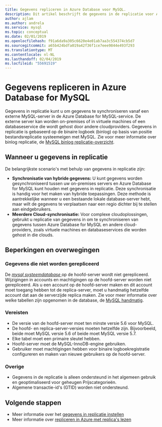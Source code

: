 ```yaml
---
title: Gegevens repliceren in Azure Database voor MySQL.
description: Dit artikel beschrijft de gegevens in de replicatie voor Azure Database voor MySQL.
author: ajlam
ms.author: andrela
ms.service: mysql
ms.topic: conceptual
ms.date: 02/01/2019
ms.openlocfilehash: f91a6da9a305c6620e4e01ab7aa3c554374cb5d7
ms.sourcegitcommit: a65b424bdfa019a42f36f1ce7eee9844e493f293
ms.translationtype: MT
ms.contentlocale: nl-NL
ms.lasthandoff: 02/04/2019
ms.locfileid: "55691519"
---
```

# <a name="replicate-data-into-azure-database-for-mysql"></a>Gegevens repliceren in Azure Database for MySQL

Gegevens in replicatie kunt u om gegevens te synchroniseren vanaf een externe MySQL-server in de Azure Database for MySQL-service. De externe server kan worden on-premises of in virtuele machines of een databaseservice die wordt gehost door andere cloudproviders. Gegevens in replicatie is gebaseerd op de binaire logboek (binlog) op basis van positie bestandsreplicatie systeemeigen met MySQL. Zie voor meer informatie over binlog replicatie, de [MySQL binlog replicatie-overzicht](https://dev.mysql.com/doc/refman/5.7/en/binlog-replication-configuration-overview.html). 

## <a name="when-to-use-data-in-replication"></a>Wanneer u gegevens in replicatie
De belangrijkste scenario's met behulp van gegevens in replicatie zijn:

- **Synchronisatie van hybride gegevens:** U kunt gegevens worden gesynchroniseerd tussen uw on-premises servers en Azure Database for MySQL kunt houden met gegevens in replicatie. Deze synchronisatie is handig voor het maken van hybride toepassingen. Deze methode is aantrekkelijke wanneer u een bestaande lokale database-server hebt, maar wilt de gegevens te verplaatsen naar een regio dichter bij te stellen aan eindgebruikers.
- **Meerdere Cloud-synchronisatie:** Voor complexe cloudoplossingen, gebruikt u replicatie van gegevens in om te synchroniseren van gegevens tussen Azure Database for MySQL en andere cloud-providers, zoals virtuele machines en databaseservices die worden gehost in die clouds.

## <a name="limitations-and-considerations"></a>Beperkingen en overwegingen

### <a name="data-not-replicated"></a>Gegevens die niet worden gerepliceerd
De [ *mysql systeemdatabase* ](https://dev.mysql.com/doc/refman/5.7/en/system-database.html) op de hoofd-server wordt niet gerepliceerd. Wijzigingen in accounts en machtigingen op de hoofd-server worden niet gerepliceerd. Als u een account op de hoofd-server maken en dit account moet toegang hebben tot de replica-server, moet u handmatig hetzelfde account dat aan de serverzijde replica maken. Zie voor meer informatie over welke tabellen zijn opgenomen in de database, de [MySQL handmatig](https://dev.mysql.com/doc/refman/5.7/en/system-database.html).

### <a name="requirements"></a>Vereisten
- De versie van de hoofd-server moet ten minste versie 5.6 voor MySQL. 
- De hoofd- en replica-server-versies moeten hetzelfde zijn. Bijvoorbeeld, beide moet MySQL versie 5.6 of beide moet MySQL versie 5.7.
- Elke tabel moet een primaire sleutel hebben.
- Hoofd-server moet de MySQL-InnoDB-engine gebruiken.
- Gebruiker moet machtigingen hebben voor binaire logboekregistratie configureren en maken van nieuwe gebruikers op de hoofd-server.

### <a name="other"></a>Overige
- Gegevens in de replicatie is alleen ondersteund in het algemeen gebruik en geoptimaliseerd voor geheugen Prijscategorieën.
- Algemene transactie-id's (GTID) worden niet ondersteund.

## <a name="next-steps"></a>Volgende stappen
- Meer informatie over het [gegevens in replicatie instellen](howto-data-in-replication.md)
- Meer informatie over [repliceren in Azure met replica's lezen](concepts-read-replicas.md)
